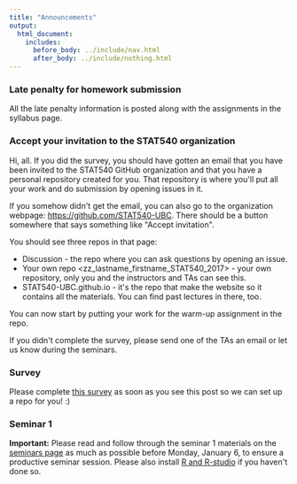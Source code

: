 ```yaml
---
title: "Announcements"
output:
  html_document:
    includes:
      before_body: ../include/nav.html
      after_body: ../include/nothing.html
---
```


### Late penalty for homework submission
All the late penalty information is posted along with the assignments in the syllabus page. 

### Accept your invitation to the STAT540 organization
Hi, all. If you did the survey, you should have gotten an email that you have been invited to the STAT540 GitHub organization and that you have a personal repository created for you. That repository is where you'll put all your work and do submission by opening issues in it. 

If you somehow didn't get the email, you can also go to the organization webpage: https://github.com/STAT540-UBC. There should be a button somewhere that says something like "Accept invitation". 

You should see three repos in that page: 

- Discussion - the repo where you can ask questions by opening an issue. 
- Your own repo <zz_lastname_firstname_STAT540_2017> - your own repository, only you and the instructors and TAs can see this. 
- STAT540-UBC.github.io - it's the repo that make the website so it contains all the materials. You can find past lectures in there, too. 

You can now start by putting your work for the warm-up assignment in the repo. 

If you didn't complete the survey, please send one of the TAs an email or let us know during the seminars. 

### Survey 

Please complete [this survey](https://docs.google.com/forms/d/e/1FAIpQLSd8WlRLiBRaNrNk5PEY87nLkEPjZ60BcdTMUU0JAQRyMkkNsg/viewform?usp=sf_link) as soon as you see this post so we can set up a repo for you! :)  

### Seminar 1 

**Important:** Please read and follow through the seminar 1 materials on the [seminars page](https://stat540-ubc.github.io/subpages/seminars.html) as much as possible before Monday, January 6, to ensure a productive seminar session. Please also install [R and R-studio](https://www.rstudio.com/products/rstudio/download/) if you haven't done so. 
